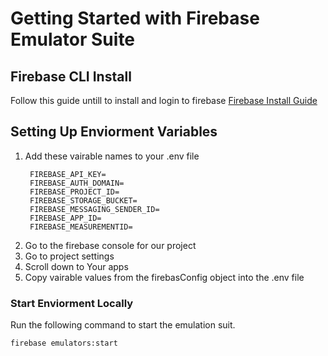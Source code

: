 
# Getting Started with Firebase Emulator Suite

## Firebase CLI Install

Follow this guide untill to install and login to firebase
[Firebase Install Guide](https://firebase.google.com/docs/cli?authuser=0#setup_update_cli)

## Setting Up Enviorment Variables

 1. Add these vairable names to your .env file
    ```
     FIREBASE_API_KEY=
     FIREBASE_AUTH_DOMAIN=
     FIREBASE_PROJECT_ID=
     FIREBASE_STORAGE_BUCKET=
     FIREBASE_MESSAGING_SENDER_ID=
     FIREBASE_APP_ID=
     FIREBASE_MEASUREMENTID=
    ```
 2. Go to the firebase console for our project
 3. Go to project settings
 4. Scroll down to Your apps
 5. Copy vairable values from the firebasConfig object into the .env file



### Start Enviorment Locally

Run the following command to start the emulation suit.

` firebase emulators:start `
